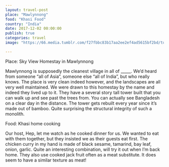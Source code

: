 ```yaml
---
layout: travel-post
place: "Mawlynnong"
food: "Khasi Food"
country: "India"
date: 2017-12-02 00:00:00
publish: true
categories: travel
image: "https://66.media.tumblr.com/f27fbbc83b17aa2ee2ef4ad5615bf2bd/tumblr_p0u302LDSa1wkhtd7o1_1280.jpg"

---
```


Place: Sky View Homestay in Mawlynnong

Mawlynnong is supposedly the cleanest village in all of _____. We’d heard from someone “all of Asia”, someone else “all of India”, but who really knows. The place is very clean indeed however, and the landscapes are all very well maintained.
We were drawn to this homestay by the name and indeed they lived up to it. They have a several story tall tower built that you can walk up and see past the trees from. You can actually see Bangladesh on a clear day in the distance. The tower gets rebuilt every year since it’s made out of bamboo. Quite surprising the structural integrity of such a monolith.

Food: Khasi home cooking

Our host, Hep, let me watch as he cooked dinner for us. We wanted to eat with them together, but they insisted we as their guests eat first. The chicken curry in my hand is made of black sesame, tamarind, bay leaf, onion, garlic. Quite an interesting combination, will try it out when I’m back home. They also use cooked jack fruit often as a meat substitute. It does seem to have a similar texture as meat!